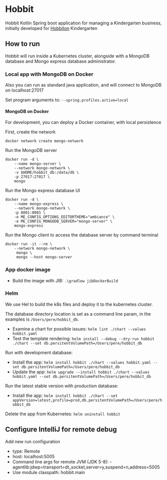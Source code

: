 # Hobbit

Hobbit Kotlin Spring boot application for managing a Kindergarten business, initially developed for [Hobbiton](http://www.hobbiton.es) Kindergarten

## How to run

Hobbit will run inside a Kubernetes cluster, alongside with a MongoDB database and Mongo express database administrator.


### Local app with MongoDB on Docker

Also you can run as standard java application, and will connect to MongoDB on localhost:27017

Set program arguments to: `--spring.profiles.active=local`


#### MongoDB on Docker

For development, you can deploy a Docker container, with local persistence

First, create the network

```shell script
docker network create mongo-network
```

Run the MongoDB server

```shell script
docker run -d \
    --name mongo-server \
    --network mongo-network \
    -v $HOME/hobbit_db:/data/db \
    -p 27017:27017 \
    mongo
```

Run the Mongo express database UI

```shell script
docker run -d \
    --name mongo-express \
    --network mongo-network \
    -p 8081:8081 \
    -e ME_CONFIG_OPTIONS_EDITORTHEME="ambiance" \
    -e ME_CONFIG_MONGODB_SERVER="mongo-server" \
    mongo-express
```

Run the Mongo client to access the database server by command terminal

```shell script
docker run -it --rm \
    --network mongo-network \
     mongo \
     mongo --host mongo-server
```


### App docker image

- Build the image with JIB: `.\gradlew jibDockerBuild`

### Helm

We use Hel to build the k8s files and deploy it to the kubernetes cluster.

The database directory location is set as a command line param, in the examples is `/Users/pere/hobbit_db`.

- Examine a chart for possible issues: `helm lint ./chart --values hobbit.yaml`
- Test the template rendering: `helm install --debug --dry-run hobbit ./chart --set db.persitentVolumePath=/Users/pere/hobbit_db`

Run with development database:
- Install the app: `helm install hobbit ./chart --values hobbit.yaml --set db.persitentVolumePath=/Users/pere/hobbit_db`
- Update the app: `helm upgrade --install hobbit ./chart --values hobbit.yaml --set db.persitentVolumePath=/Users/pere/hobbit_db`

Run the latest stable version with production database:
- Install the app: `helm install hobbit ./chart --set appVersion=latest,profile=prod,db.persitentVolumePath=/Users/pere/hobbit_db`

Delete the app from Kubernetes: `helm uninstall hobbit`


## Configure IntelliJ for remote debug

Add new run configuration
- type: Remote
- host: localhost:5005
- Command line args for remote JVM (JDK 5-8): -agentlib:jdwp=transport=dt_socket,server=y,suspend=n,address=5005
- Use module classpath: hobbit.main